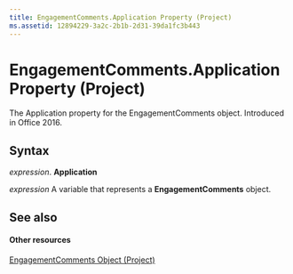 ```yaml
---
title: EngagementComments.Application Property (Project)
ms.assetid: 12894229-3a2c-2b1b-2d31-39da1fc3b443
---
```



# EngagementComments.Application Property (Project)

The Application property for the EngagementComments object. Introduced in Office 2016.


## Syntax

 _expression_. **Application**

 _expression_ A variable that represents a **EngagementComments** object.


## See also


#### Other resources


[EngagementComments Object (Project)](engagementcomments-object-project.md)

